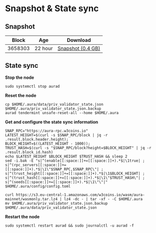 # Snapshot & State sync

## Snapshot

| Block   | Age      | Download                                                                                                                         |
| ------- | -------- | -------------------------------------------------------------------------------------------------------------------------------- |
|   3658303   |  22 hour | [Snapshot (0.4 GB)](https://s3.eu-central-1.amazonaws.com/w3coins.io/snapshots/aura-mainnet/aura_snapsot_latest.tar.lz4)  |

## State sync

**Stop the node**

```
sudo systemctl stop aurad
```

**Reset the node**

```
cp $HOME/.aura/data/priv_validator_state.json $HOME/.aura/priv_validator_state.json.backup
aurad tendermint unsafe-reset-all --home $HOME/.aura
```

**Get and configure the state sync information**

```
SNAP_RPC="https://aura-rpc.w3coins.io"
LATEST_HEIGHT=$(curl -s $SNAP_RPC/block | jq -r .result.block.header.height);
BLOCK_HEIGHT=$((LATEST_HEIGHT - 1000));
TRUST_HASH=$(curl -s "$SNAP_RPC/block?height=$BLOCK_HEIGHT" | jq -r .result.block_id.hash) 
echo $LATEST_HEIGHT $BLOCK_HEIGHT $TRUST_HASH && sleep 2
sed -i.bak -E "s|^(enable[[:space:]]+=[[:space:]]+).*$|\1true| ;
s|^(rpc_servers[[:space:]]+=[[:space:]]+).*$|\1\"$SNAP_RPC,$SNAP_RPC\"| ;
s|^(trust_height[[:space:]]+=[[:space:]]+).*$|\1$BLOCK_HEIGHT| ;
s|^(trust_hash[[:space:]]+=[[:space:]]+).*$|\1\"$TRUST_HASH\"| ;
s|^(seeds[[:space:]]+=[[:space:]]+).*$|\1\"\"|" $HOME/.aura/config/config.toml
```

```
curl https://s3.eu-central-1.amazonaws.com/w3coins.io/wasm/aura-mainnet/wasmonly.tar.lz4 | lz4 -dc - | tar -xf - -C $HOME/.aura
mv $HOME/.aura/priv_validator_state.json.backup $HOME/.aura/data/priv_validator_state.json
```

**Restart the node**

```
sudo systemctl restart aurad && sudo journalctl -u aurad -f
```
